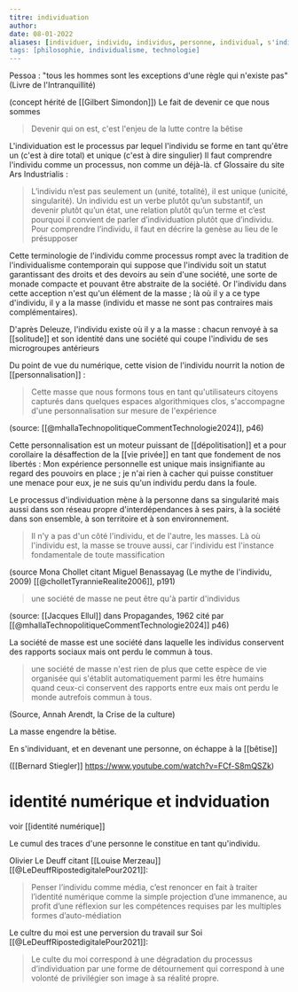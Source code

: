 ```yaml
---
titre: individuation
author:
date: 08-01-2022
aliases: [individuer, individu, individus, personne, individual, s'individuer]
tags: [philosophie, individualisme, technologie]
---
```


Pessoa : "tous les hommes sont les exceptions d'une règle qui n'existe pas" (Livre de l'Intranquillité) 

(concept hérité de [[Gilbert Simondon]]) 
Le fait de devenir ce que nous sommes
> Devenir qui on est, c'est l'enjeu de la lutte contre la bêtise

L'individuation est le processus par lequel l'individu se forme en tant qu'être un (c'est à dire total) et unique (c'est à dire singulier)
Il faut comprendre l'individu comme un processus, non comme un déjà-là. cf Glossaire du site Ars Industrialis : 

>L’individu n’est pas seulement un (unité, totalité), il est unique (unicité, singularité). Un individu est un verbe plutôt qu’un substantif, un devenir plutôt qu’un état, une relation plutôt qu’un terme et c’est pourquoi il convient de parler d’individuation plutôt que d’individu. Pour comprendre l’individu, il faut en décrire la genèse au lieu de le présupposer

Cette terminologie de l'individu comme processus rompt avec la tradition de l'individualisme contemporain qui suppose que l'individu soit un statut garantissant des droits et des devoirs au sein d'une société, une sorte de monade compacte et pouvant être abstraite de la société. 
Or l'individu dans cette acception n'est qu'un élément de la masse ; là où il y a ce type d'individu, il y a la masse (individu et masse ne sont pas contraires mais complémentaires). 

D'après Deleuze, l'individu existe où il y a la masse : chacun renvoyé à sa [[solitude]] et son identité dans une société qui coupe l'individu de ses microgroupes antérieurs

Du point de vue du numérique, cette vision de l'individu nourrit la notion de [[personnalisation]] : 

> Cette masse que nous formons tous en tant qu'utilisateurs citoyens capturés dans quelques espaces algorithmiques clos, s'accompagne d'une personnalisation sur mesure de l'expérience

(source: [[@mhallaTechnopolitiqueCommentTechnologie2024]], p46)

Cette personnalisation est un moteur puissant de [[dépolitisation]] et a pour corollaire la désaffection de la [[vie privée]] en tant que fondement de nos libertés : Mon expérience personnelle est unique mais insignifiante au regard des pouvoirs en place ; je n'ai rien à cacher qui puisse constituer une menace pour eux, je ne suis qu'un individu perdu dans la foule.

Le processus d'individuation mène à la personne dans sa singularité mais aussi dans son réseau propre d'interdépendances à ses pairs, à la société dans son ensemble, à son territoire et à son environnement. 

> Il n'y a pas d'un côté l'individu, et de l'autre, les masses. Là où l'individu est, la masse se trouve aussi, car l'individu est l'instance fondamentale de toute massification 

(source Mona Chollet citant Miguel Benassayag (Le mythe de l'individu, 2009) [[@cholletTyrannieRealite2006]], p191)

> une société de masse ne peut être qu'à partir d'individus 

(source: [[Jacques Ellul]] dans Propagandes, 1962 cité par  [[@mhallaTechnopolitiqueCommentTechnologie2024]] p46)

La société de masse est une société dans laquelle les individus conservent des rapports sociaux mais ont perdu le commun à tous. 

> une société de masse n'est rien de plus que cette espèce de vie organisée qui s'établit automatiquement parmi les être humains quand ceux-ci conservent des rapports entre eux mais ont perdu le monde autrefois commun à tous. 

(Source, Annah Arendt, la Crise de la culture)

La masse engendre la bêtise. 

En s'individuant, et en devenant une personne, on échappe à la [[bêtise]]

([[Bernard Stiegler]] https://www.youtube.com/watch?v=FCf-S8mQSZk)

# identité numérique et indviduation

voir [[identité numérique]]

Le cumul des traces d'une personne le constitue en tant qu'individu. 

Olivier Le Deuff citant [[Louise Merzeau]] [[@LeDeuffRipostedigitalePour2021]]:
> Penser l’individu comme média, c’est renoncer en fait à traiter l’identité numérique comme la simple projection d’une immanence, au profit d’une réflexion sur les compétences requises par les multiples formes d’auto-médiation

Le cultre du moi est une perversion du travail sur Soi [[@LeDeuffRipostedigitalePour2021]]: 

>Le culte du moi correspond à une dégradation du processus d’individuation par une forme de détournement qui correspond à une volonté de privilégier son image à sa réalité propre.
